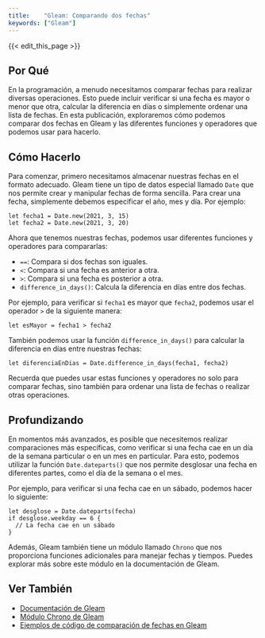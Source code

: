 ```yaml
---
title:    "Gleam: Comparando dos fechas"
keywords: ["Gleam"]
---
```


{{< edit_this_page >}}

## Por Qué

En la programación, a menudo necesitamos comparar fechas para realizar diversas operaciones. Esto puede incluir verificar si una fecha es mayor o menor que otra, calcular la diferencia en días o simplemente ordenar una lista de fechas. En esta publicación, exploraremos cómo podemos comparar dos fechas en Gleam y las diferentes funciones y operadores que podemos usar para hacerlo.

## Cómo Hacerlo

Para comenzar, primero necesitamos almacenar nuestras fechas en el formato adecuado. Gleam tiene un tipo de datos especial llamado `Date` que nos permite crear y manipular fechas de forma sencilla. Para crear una fecha, simplemente debemos especificar el año, mes y día. Por ejemplo:

```Gleam
let fecha1 = Date.new(2021, 3, 15)
let fecha2 = Date.new(2021, 3, 20)
```

Ahora que tenemos nuestras fechas, podemos usar diferentes funciones y operadores para compararlas:

- `==`: Compara si dos fechas son iguales.
- `<`: Compara si una fecha es anterior a otra.
- `>`: Compara si una fecha es posterior a otra.
- `difference_in_days()`: Calcula la diferencia en días entre dos fechas.

Por ejemplo, para verificar si `fecha1` es mayor que `fecha2`, podemos usar el operador `>` de la siguiente manera:

```Gleam
let esMayor = fecha1 > fecha2
```

También podemos usar la función `difference_in_days()` para calcular la diferencia en días entre nuestras fechas:

```Gleam
let diferenciaEnDias = Date.difference_in_days(fecha1, fecha2)
```

Recuerda que puedes usar estas funciones y operadores no solo para comparar fechas, sino también para ordenar una lista de fechas o realizar otras operaciones.

## Profundizando

En momentos más avanzados, es posible que necesitemos realizar comparaciones más específicas, como verificar si una fecha cae en un día de la semana particular o en un mes en particular. Para esto, podemos utilizar la función `Date.dateparts()` que nos permite desglosar una fecha en diferentes partes, como el día de la semana o el mes.

Por ejemplo, para verificar si una fecha cae en un sábado, podemos hacer lo siguiente:

```Gleam
let desglose = Date.dateparts(fecha)
if desglose.weekday == 6 {
  // La fecha cae en un sábado
}
```

Además, Gleam también tiene un módulo llamado `Chrono` que nos proporciona funciones adicionales para manejar fechas y tiempos. Puedes explorar más sobre este módulo en la documentación de Gleam.

## Ver También

- [Documentación de Gleam](https://gleam.run/documentation/)
- [Módulo Chrono de Gleam](https://gleam.run/modules/chrono/latest/)
- [Ejemplos de código de comparación de fechas en Gleam](https://github.com/gleam-lang/gleam/tree/main/examples/dates)